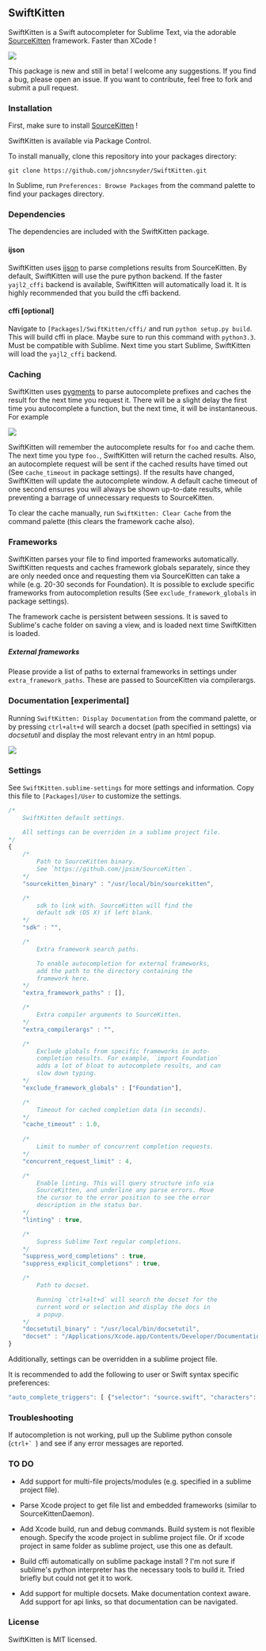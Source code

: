 ## SwiftKitten

SwiftKitten is a Swift autocompleter for Sublime Text, via the adorable 
[SourceKitten](https://github.com/jpsim/SourceKitten.git) framework.
Faster than XCode !


![](demo.gif)


This package is new and still in beta! I welcome any suggestions. If
you find a bug, please open an issue. If you want to contribute, feel
free to fork and submit a pull request.


### Installation

First, make sure to install [SourceKitten](https://github.com/jpsim/SourceKitten.git) !

SwiftKitten is available via Package Control.

To install manually, clone this repository into your packages directory:

`git clone https://github.com/johncsnyder/SwiftKitten.git`

In Sublime, run `Preferences: Browse Packages`  from the command palette 
to find your packages directory. 


### Dependencies

The dependencies are included with the SwiftKitten package.

#### ijson

SwiftKitten uses [ijson](https://pypi.python.org/pypi/ijson) to parse
completions results from SourceKitten. By default, SwiftKitten will use
the pure python backend. If the faster `yajl2_cffi` backend is available,
SwiftKitten will automatically load it. It is highly recommended that
you build the cffi backend.


#### cffi [optional]

Navigate to `[Packages]/SwiftKitten/cffi/` and run `python setup.py build`.
This will build cffi in place. Maybe sure to run this command with `python3.3`.
Must be compatible with Sublime. Next time you start Sublime, SwiftKitten will
load the `yajl2_cffi` backend. 



### Caching

SwiftKitten uses [pygments](http://pygments.org) to parse autocomplete
prefixes and caches the result for the next time you request it. There will
be a slight delay the first time you autocomplete a function, but the next
time, it will be instantaneous. For example

![](example.png)

SwiftKitten will remember the autocomplete results for `foo` and cache them.
The next time you type `foo.`, SwiftKitten will return the cached results.
Also, an autocomplete request will be sent if the cached results have timed
out (See `cache_timeout` in package settings). If the results
have changed, SwiftKitten will update the autocomplete window. A default
cache timeout of one second ensures you will always be shown up-to-date results,
while preventing a barrage of unnecessary requests to SourceKitten.

To clear the cache manually, run `SwiftKitten: Clear Cache` from the command
palette (this clears the framework cache also).



### Frameworks

SwiftKitten parses your file to find imported frameworks automatically.
SwiftKitten requests and caches framework globals separately, since they
are only needed once and requesting them via SourceKitten can take a while
(e.g. 20-30 seconds for Foundation).  It is possible to exclude specific 
frameworks from autocompletion results (See `exclude_framework_globals` in 
package settings).

The framework cache is persistent between sessions. It is saved to
Sublime's cache folder on saving a view, and is loaded next time SwiftKitten
is loaded.


##### External frameworks

Please provide a list of paths to external frameworks in settings under
`extra_framework_paths`. These are passed to SourceKitten via compilerargs.




### Documentation [experimental]

Running `SwiftKitten: Display Documentation` from the command palette,
or by pressing `ctrl+alt+d` will search a docset (path specified in settings)
via _docsetutil_ and display the most relevant entry in an html popup.


![](docdemo.gif)


### Settings

See `SwiftKitten.sublime-settings` for more settings and information.
Copy this file to `[Packages]/User` to customize the settings.


```js
/*
    SwiftKitten default settings.

    All settings can be overriden in a sublime project file.
*/
{
	/* 
		Path to SourceKitten binary.
		See `https://github.com/jpsim/SourceKitten`.
	*/
	"sourcekitten_binary" : "/usr/local/bin/sourcekitten",

	/*
		sdk to link with. SourceKitten will find the 
		default sdk (OS X) if left blank.
	*/
	"sdk" : "",

	/*
		Extra framework search paths.

		To enable autocompletion for external frameworks, 
		add the path to the directory containing the 
		framework here.
	*/
	"extra_framework_paths" : [],

	/*
		Extra compiler arguments to SourceKitten.
	*/
	"extra_compilerargs" : "",

	/*
		Exclude globals from specific frameworks in auto-
		completion results. For example, `import Foundation`
		adds a lot of bloat to autocomplete results, and can 
		slow down typing.
	*/
	"exclude_framework_globals" : ["Foundation"],

	/*
		Timeout for cached completion data (in seconds).
	*/
	"cache_timeout" : 1.0,
	
	/*
		Limit to number of concurrent completion requests.
	*/
	"concurrent_request_limit" : 4,

	/*
		Enable linting. This will query structure info via
		SourceKitten, and underline any parse errors. Move 
		the cursor to the error position to see the error 
		description in the status bar.
	*/
	"linting" : true,

	/*
        Supress Sublime Text regular completions.
    */
	"suppress_word_completions" : true,
	"suppress_explicit_completions" : true,

	/*
		Path to docset.

		Running `ctrl+alt+d` will search the docset for the
		current word or selection and display the docs in
		a popup.
	*/
	"docsetutil_binary" : "/usr/local/bin/docsetutil",
	"docset" : "/Applications/Xcode.app/Contents/Developer/Documentation/DocSets/com.apple.adc.documentation.OSX.docset"
}
```


Additionally, settings can be overridden in a sublime project file.

It is recommended to add the following to user or Swift syntax specific preferences:

```js
"auto_complete_triggers": [ {"selector": "source.swift", "characters": "."} ]
```



### Troubleshooting


If autocompletion is not working, pull up the Sublime python
console (``ctrl+` ``) and see if any error messages are reported.




### TO DO


- Add support for multi-file projects/modules (e.g. specified in
	a sublime project file).

- Parse Xcode project to get file list and embedded frameworks 
	(similar to SourceKittenDaemon).

- Add Xcode build, run and debug commands. Build system is not
	flexible enough. Specify the xcode project in sublime project
	file. Or if xcode project in same folder as sublime project,
	use this one as default.

- Build cffi automatically on sublime package install ?
	I'm not sure if sublime's python interpreter has the
	necessary tools to build it. Tried briefly but could
	not get it to work.

- Add support for multiple docsets. Make documentation context
	aware. Add support for api links, so that documentation 
	can be navigated.



### License

SwiftKitten is MIT licensed.
